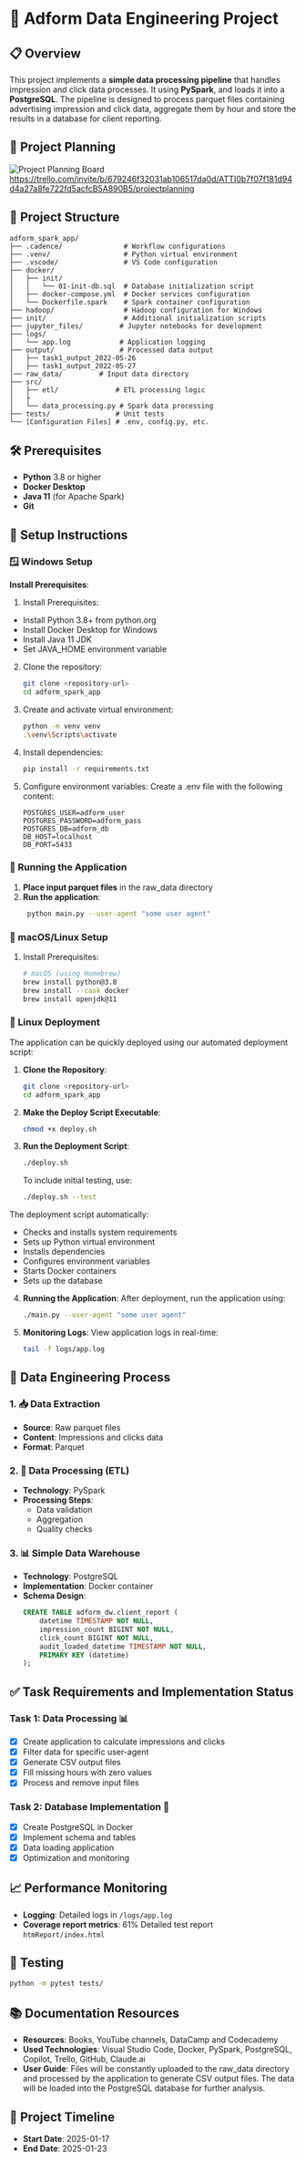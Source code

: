 # 🔄 Adform Data Engineering Project

## 📋 Overview
This project implements a **simple data processing pipeline** that handles impression and click data processes. It using **PySpark**, and loads it into a **PostgreSQL**. The pipeline is designed to process parquet files containing advertising impression and click data, aggregate them by hour and store the results in a database for client reporting.

## 🎯 Project Planning
![Project Planning Board](project_planning.png) https://trello.com/invite/b/679246f32031ab106517da0d/ATTI0b7f07f181d94d4a27a8fe722fd5acfcB5A890B5/projectplanning


## 📂 Project Structure
```
adform_spark_app/
├── .cadence/               # Workflow configurations
├── .venv/                  # Python virtual environment
├── .vscode/                # VS Code configuration
├── docker/
│   ├── init/
│   │   └── 01-init-db.sql  # Database initialization script
│   ├── docker-compose.yml  # Docker services configuration
│   └── Dockerfile.spark    # Spark container configuration
├── hadoop/                 # Hadoop configuration for Windows
├── init/                   # Additional initialization scripts
├── jupyter_files/         # Jupyter notebooks for development
├── logs/
│   └── app.log            # Application logging
├── output/                # Processed data output
│   ├── task1_output_2022-05-26
│   ├── task1_output_2022-05-27
│── raw_data/         # Input data directory
├── src/
│   ├── etl/              # ETL processing logic
│   ├
│   └── data_processing.py # Spark data processing
├── tests/                # Unit tests
└── [Configuration Files] # .env, config.py, etc.
```

## 🛠️ Prerequisites
- **Python** 3.8 or higher
- **Docker Desktop**
- **Java 11** (for Apache Spark)
- **Git**

## 🚀 Setup Instructions

### 🪟 Windows Setup
**Install Prerequisites**:
1. Install Prerequisites:
- Install Python 3.8+ from python.org
- Install Docker Desktop for Windows
- Install Java 11 JDK
- Set JAVA_HOME environment variable

2. Clone the repository:
   ```bash
   git clone <repository-url>
   cd adform_spark_app
   ```

3. Create and activate virtual environment:
   ```bash
   python -m venv venv
   .\venv\Scripts\activate
   ```

4. Install dependencies:
   ```bash
   pip install -r requirements.txt
   ```

5. Configure environment variables:
   Create a .env file with the following content:
   ```
   POSTGRES_USER=adform_user
   POSTGRES_PASSWORD=adform_pass
   POSTGRES_DB=adform_db
   DB_HOST=localhost
   DB_PORT=5433
   ```

### 🏃 Running the Application
1. **Place input parquet files** in the raw_data directory
2. **Run the application**:
   ```bash
    python main.py --user-agent "some user agent"
   ```

### 🍎 macOS/Linux Setup
1. Install Prerequisites:
   ```bash
   # macOS (using Homebrew)
   brew install python@3.8
   brew install --cask docker
   brew install openjdk@11
   ```
### 🐧 Linux Deployment
The application can be quickly deployed using our automated deployment script:

1. **Clone the Repository**:
   ```bash
   git clone <repository-url>
   cd adform_spark_app
   ```

2. **Make the Deploy Script Executable**:
   ```bash
   chmod +x deploy.sh
   ```

3. **Run the Deployment Script**:
   ```bash
   ./deploy.sh
   ```
   
   To include initial testing, use:
   ```bash
   ./deploy.sh --test
   ```

The deployment script automatically:
- Checks and installs system requirements
- Sets up Python virtual environment
- Installs dependencies
- Configures environment variables
- Starts Docker containers
- Sets up the database

4. **Running the Application**:
   After deployment, run the application using:
   ```bash
   ./main.py --user-agent "some user agent"
   ```

5. **Monitoring Logs**:
   View application logs in real-time:
   ```bash
   tail -f logs/app.log
   ```
## 💾 Data Engineering Process

### 1. 📥 Data Extraction
- **Source**: Raw parquet files
- **Content**: Impressions and clicks data
- **Format**: Parquet

### 2. 🔄 Data Processing (ETL)
- **Technology**: PySpark
- **Processing Steps**:
  - Data validation
  - Aggregation
  - Quality checks

### 3. 📊 Simple Data Warehouse
- **Technology**: PostgreSQL
- **Implementation**: Docker container
- **Schema Design**:
  ```sql
  CREATE TABLE adform_dw.client_report (
      datetime TIMESTAMP NOT NULL,
      impression_count BIGINT NOT NULL,
      click_count BIGINT NOT NULL,
      audit_loaded_datetime TIMESTAMP NOT NULL,
      PRIMARY KEY (datetime)
  );
  ```

## ✅ Task Requirements and Implementation Status

### Task 1: Data Processing 📊
- [x] Create application to calculate impressions and clicks
- [x] Filter data for specific user-agent
- [x] Generate CSV output files
- [x] Fill missing hours with zero values
- [x] Process and remove input files

### Task 2: Database Implementation 💽
- [x] Create PostgreSQL in Docker
- [x] Implement schema and tables
- [x] Data loading application
- [x] Optimization and monitoring

## 📈 Performance Monitoring
- **Logging**: Detailed logs in `/logs/app.log`
- **Coverage report metrics**: 61% Detailed test report `htmReport/index.html` 

## 🧪 Testing
```bash
python -m pytest tests/
```

## 📚 Documentation Resources
- **Resources**: Books, YouTube channels, DataCamp and Codecademy
- **Used Technologies**: Visual Studio Code, Docker, PySpark, PostgreSQL, Copilot, Trello, GitHub, Claude.ai
- **User Guide**: Files will be constantly uploaded to the raw_data directory and processed by the application to generate CSV output files. The data will be loaded into the PostgreSQL database for further analysis.

## 📅 Project Timeline
- **Start Date**: 2025-01-17
- **End Date**: 2025-01-23